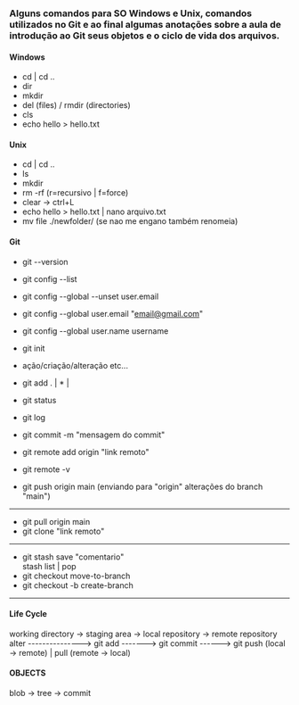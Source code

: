 ### Alguns comandos para SO Windows e Unix, comandos utilizados no Git e ao final algumas anotações sobre a aula de introdução ao Git seus objetos e o ciclo de vida dos arquivos.  

#### Windows
- cd | cd ..  
- dir  
- mkdir  
- del (files) / rmdir (directories)  
- cls  
- echo hello > hello.txt  

#### Unix  
- cd | cd ..  
- ls  
- mkdir  
- rm -rf (r=recursivo | f=force)  
- clear -> ctrl+L  
- echo hello > hello.txt | nano arquivo.txt  
- mv file ./newfolder/ (se nao me engano também renomeia)  

#### Git  
- git --version  
- git config --list  
- git config --global --unset user.email  
- git config --global user.email "email@gmail.com"  
- git config --global user.name username  

- git init  
- ação/criação/alteração etc...  
- git add . | * | <file>  
- git status  
- git log  
- git commit -m "mensagem do commit"  
- git remote add origin "link remoto"  
- git remote -v  
- git push origin main (enviando para "origin" alterações do branch "main")  
---
- git pull origin main  
- git clone "link remoto"  
---
- git stash save "comentario"  
  stash list | pop
- git checkout move-to-branch  
- git checkout -b create-branch  
---
#### Life Cycle 
working directory -> staging area -> local repository -> remote repository  
alter ---------------> git add -------> git commit ------> git push (local -> remote) | pull (remote -> local)  

#### OBJECTS
blob -> tree -> commit
